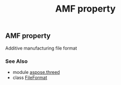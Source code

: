 ﻿---
title: AMF property
second_title: Aspose.3D for Python via .NET API References
description: 
type: docs
weight: 70
url: /python-net/aspose.threed/fileformat/amf/
is_root: false
---

## AMF property


Additive manufacturing file format

### See Also
* module [aspose.threed](../../)
* class [FileFormat](/3d/python-net/aspose.threed/fileformat)
